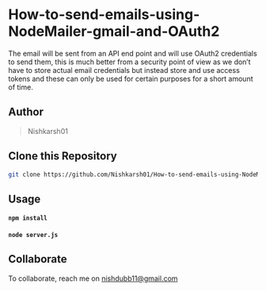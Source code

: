 # How-to-send-emails-using-NodeMailer-gmail-and-OAuth2

The email will be sent from an API end point and will use OAuth2 credentials to send them, this is much better from a security point of view as we don’t have to store actual email credentials but instead store and use access tokens and these can only be used for certain purposes for a short amount of time.

## Author
> Nishkarsh01

## Clone this Repository

```bash
git clone https://github.com/Nishkarsh01/How-to-send-emails-using-NodeMailer-gmail-and-OAuth2.git
```

## Usage

#### `npm install`

#### `node server.js`

## Collaborate
To collaborate, reach me on [nishdubb11@gmail.com]()

